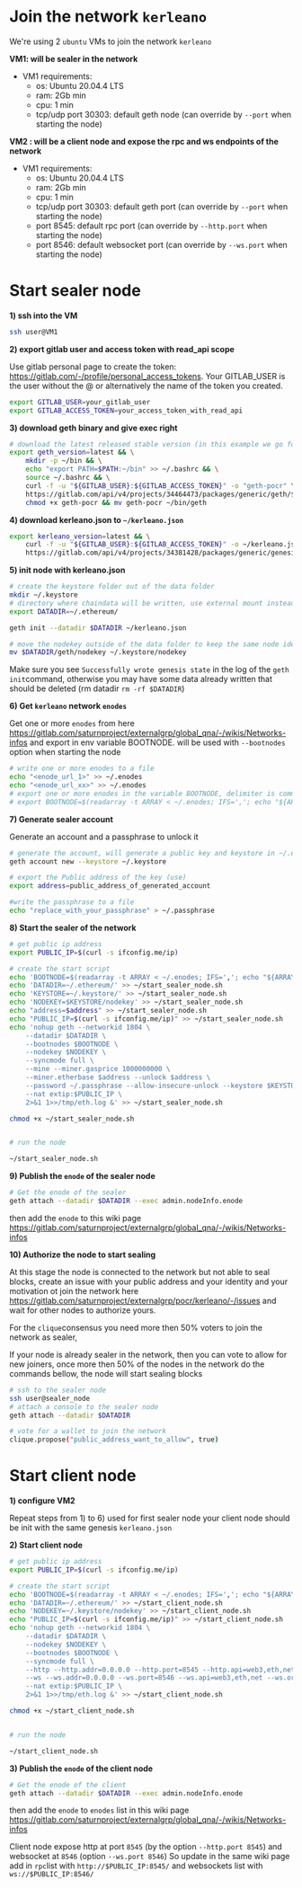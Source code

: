 # Join the network `kerleano`

We're using 2 `ubuntu` VMs to join the network `kerleano`

**VM1: will be sealer in the network**
- VM1 requirements: 
    * os: Ubuntu 20.04.4 LTS
    * ram: 2Gb min
    * cpu: 1 min
    * tcp/udp port 30303: default geth node (can override by `--port` when starting the node)

**VM2 : will be a client node and expose the rpc and ws endpoints of the network**
- VM1 requirements: 
    * os: Ubuntu 20.04.4 LTS
    * ram: 2Gb min
    * cpu: 1 min
    * tcp/udp port 30303: default geth port (can override by `--port` when starting the node)
    * port 8545: default rpc port (can override by `--http.port` when starting the node)
    * port 8546: default websocket port (can override by `--ws.port` when starting the node)

# Start sealer node

**1) ssh into the VM**

```sh
ssh user@VM1
```
 
**2) export gitlab user and access token with read_api scope**<br>

Use gitlab personal page to create the token: https://gitlab.com/-/profile/personal_access_tokens.
Your GITLAB_USER is the user without the @ or alternatively the name of the token you created.

```sh
export GITLAB_USER=your_gitlab_user
export GITLAB_ACCESS_TOKEN=your_access_token_with_read_api
```

**3) download geth binary and give exec right**

```sh
# download the latest released stable version (in this example we go for `latest`)
export geth_version=latest && \
    mkdir -p ~/bin && \
    echo "export PATH=$PATH:~/bin" >> ~/.bashrc && \
    source ~/.bashrc && \
    curl -f -u "${GITLAB_USER}:${GITLAB_ACCESS_TOKEN}" -o "geth-pocr" \
    https://gitlab.com/api/v4/projects/34464473/packages/generic/geth/${geth_version}/geth && \
    chmod +x geth-pocr && mv geth-pocr ~/bin/geth
```

**4) download kerleano.json to `~/kerleano.json`**

```sh
export kerleano_version=latest && \
    curl -f -u "${GITLAB_USER}:${GITLAB_ACCESS_TOKEN}" -o ~/kerleano.json \
    https://gitlab.com/api/v4/projects/34381428/packages/generic/genesis/${kerleano_version}/kerleano.json
```


**5) init node with kerleano.json**

```sh
# create the keystore folder out of the data folder
mkdir ~/.keystore
# directory where chaindata will be written, use external mount instead of ~/.ethereum/
export DATADIR=~/.ethereum/

geth init --datadir $DATADIR ~/kerleano.json

# move the nodekey outside of the data folder to keep the same node identity after a cleanup
mv $DATADIR/geth/nodekey ~/.keystore/nodekey
```

Make sure you see `Successfully wrote genesis state` in the log of the `geth init`command, otherwise you may have some data already written that should be deleted (rm datadir `rm -rf $DATADIR`)


**6) Get `kerleano` network `enodes`**

Get one or more `enodes` from here https://gitlab.com/saturnproject/externalgrp/global_qna/-/wikis/Networks-infos and export in env variable BOOTNODE.
will be used with `--bootnodes` option when starting the node

```sh
# write one or more enodes to a file 
echo "<enode_url_1>" >> ~/.enodes
echo "<enode_url_xx>" >> ~/.enodes
# export one or more enodes in the variable BOOTNODE, delimiter is comma`
# export BOOTNODE=$(readarray -t ARRAY < ~/.enodes; IFS=','; echo "${ARRAY[*]}")
```

**7) Generate sealer account**

Generate an account and a passphrase to unlock it
```sh
# generate the account, will generate a public key and keystore in ~/.ethereum/keystore/
geth account new --keystore ~/.keystore

# export the Public address of the key (use)
export address=public_address_of_generated_account

#write the passphrase to a file
echo "replace_with_your_passphrase" > ~/.passphrase

```

**8) Start the sealer of the network**

```sh
# get public ip address
export PUBLIC_IP=$(curl -s ifconfig.me/ip)

# create the start script
echo 'BOOTNODE=$(readarray -t ARRAY < ~/.enodes; IFS=','; echo "${ARRAY[*]}")' > ~/start_sealer_node.sh
echo 'DATADIR=~/.ethereum/' >> ~/start_sealer_node.sh
echo 'KEYSTORE=~/.keystore/' >> ~/start_sealer_node.sh
echo 'NODEKEY=$KEYSTORE/nodekey' >> ~/start_sealer_node.sh
echo "address=$address" >> ~/start_sealer_node.sh
echo "PUBLIC_IP=$(curl -s ifconfig.me/ip)" >> ~/start_sealer_node.sh
echo 'nohup geth --networkid 1804 \
    --datadir $DATADIR \
    --bootnodes $BOOTNODE \
    --nodekey $NODEKEY \
    --syncmode full \
    --mine --miner.gasprice 1000000000 \
    --miner.etherbase $address --unlock $address \
    --password ~/.passphrase --allow-insecure-unlock --keystore $KEYSTORE \
    --nat extip:$PUBLIC_IP \
    2>&1 1>>/tmp/eth.log &' >> ~/start_sealer_node.sh 

chmod +x ~/start_sealer_node.sh


# run the node

~/start_sealer_node.sh
```


**9) Publish the `enode` of the sealer node**

```sh
# Get the enode of the sealer
geth attach --datadir $DATADIR --exec admin.nodeInfo.enode
```

then add the `enode` to this wiki page https://gitlab.com/saturnproject/externalgrp/global_qna/-/wikis/Networks-infos

**10) Authorize the node to start sealing**

At this stage the node is connected to the network but not able to seal blocks, create an issue with your public address and your identity and your motivation ot join the network here https://gitlab.com/saturnproject/externalgrp/pocr/kerleano/-/issues and wait for other nodes to authorize yours.

For the `clique`consensus you need more then 50% voters to join the network as sealer,

If your node is already sealer in the network, then you can vote to allow for new joiners,
once more then 50% of the nodes in the network do the commands bellow, the node will start sealing blocks
```sh
# ssh to the sealer node
ssh user@sealer_node
# attach a console to the sealer node
geth attach --datadir $DATADIR

# vote for a wallet to join the network
clique.propose("public_address_want_to_allow", true)
```

# Start client node

**1) configure VM2**

Repeat steps from 1) to 6) used for first sealer node 
your client node should be init with the same genesis `kerleano.json`


**2) Start client node**

```sh
# get public ip address
export PUBLIC_IP=$(curl -s ifconfig.me/ip)

# create the start script
echo 'BOOTNODE=$(readarray -t ARRAY < ~/.enodes; IFS=','; echo "${ARRAY[*]}")' > ~/start_client_node.sh
echo 'DATADIR=~/.ethereum/' >> ~/start_client_node.sh
echo 'NODEKEY=~/.keystore/nodekey' >> ~/start_client_node.sh
echo "PUBLIC_IP=$(curl -s ifconfig.me/ip)" >> ~/start_client_node.sh
echo 'nohup geth --networkid 1804 \
    --datadir $DATADIR \
    --nodekey $NODEKEY \
    --bootnodes $BOOTNODE \
    --syncmode full \
    --http --http.addr=0.0.0.0 --http.port=8545 --http.api=web3,eth,net --http.corsdomain=* --http.vhosts=* \
    --ws --ws.addr=0.0.0.0 --ws.port=8546 --ws.api=web3,eth,net --ws.origins=* \
    --nat extip:$PUBLIC_IP \
    2>&1 1>>/tmp/eth.log &' >> ~/start_client_node.sh 

chmod +x ~/start_client_node.sh


# run the node

~/start_client_node.sh
````

**3) Publish the `enode` of the client node**

```sh
# Get the enode of the client
geth attach --datadir $DATADIR --exec admin.nodeInfo.enode
```
then add the `enode` to `enodes` list in this wiki page https://gitlab.com/saturnproject/externalgrp/global_qna/-/wikis/Networks-infos

Client node expose http at port `8545` (by the option `--http.port 8545`) and websocket at `8546` (option `--ws.port 8546`)
So update in the same wiki page add in `rpc`list with `http://$PUBLIC_IP:8545/` and websockets list with `ws://$PUBLIC_IP:8546/`







